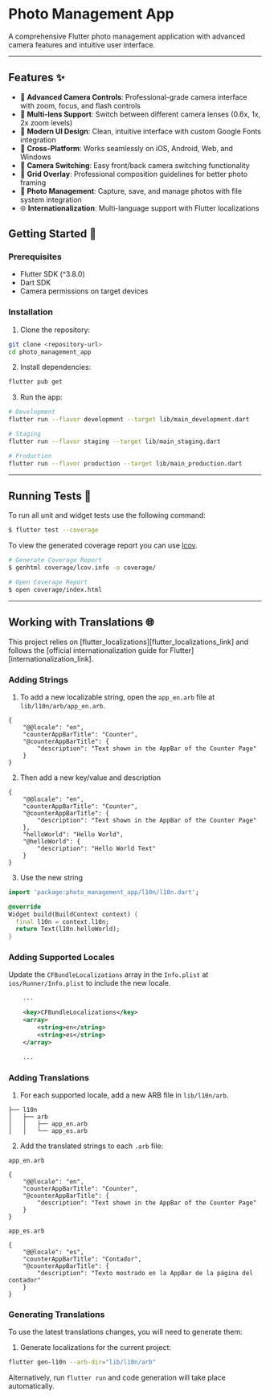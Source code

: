 # Photo Management App



A comprehensive Flutter photo management application with advanced camera features and intuitive user interface.

---

## Features ✨

- 📸 **Advanced Camera Controls**: Professional-grade camera interface with zoom, focus, and flash controls
- 🎯 **Multi-lens Support**: Switch between different camera lenses (0.6x, 1x, 2x zoom levels)
- 🎨 **Modern UI Design**: Clean, intuitive interface with custom Google Fonts integration
- 📱 **Cross-Platform**: Works seamlessly on iOS, Android, Web, and Windows
- 🔄 **Camera Switching**: Easy front/back camera switching functionality
- 📐 **Grid Overlay**: Professional composition guidelines for better photo framing
- 💾 **Photo Management**: Capture, save, and manage photos with file system integration
- 🌐 **Internationalization**: Multi-language support with Flutter localizations

## Getting Started 🚀

### Prerequisites
- Flutter SDK (^3.8.0)
- Dart SDK
- Camera permissions on target devices

### Installation

1. Clone the repository:
```sh
git clone <repository-url>
cd photo_management_app
```

2. Install dependencies:
```sh
flutter pub get
```

3. Run the app:
```sh
# Development
flutter run --flavor development --target lib/main_development.dart

# Staging
flutter run --flavor staging --target lib/main_staging.dart

# Production
flutter run --flavor production --target lib/main_production.dart
```

---

## Running Tests 🧪

To run all unit and widget tests use the following command:

```sh
$ flutter test --coverage
```

To view the generated coverage report you can use [lcov](https://github.com/linux-test-project/lcov).

```sh
# Generate Coverage Report
$ genhtml coverage/lcov.info -o coverage/

# Open Coverage Report
$ open coverage/index.html
```

---

## Working with Translations 🌐

This project relies on [flutter_localizations][flutter_localizations_link] and follows the [official internationalization guide for Flutter][internationalization_link].

### Adding Strings

1. To add a new localizable string, open the `app_en.arb` file at `lib/l10n/arb/app_en.arb`.

```arb
{
    "@@locale": "en",
    "counterAppBarTitle": "Counter",
    "@counterAppBarTitle": {
        "description": "Text shown in the AppBar of the Counter Page"
    }
}
```

2. Then add a new key/value and description

```arb
{
    "@@locale": "en",
    "counterAppBarTitle": "Counter",
    "@counterAppBarTitle": {
        "description": "Text shown in the AppBar of the Counter Page"
    },
    "helloWorld": "Hello World",
    "@helloWorld": {
        "description": "Hello World Text"
    }
}
```

3. Use the new string

```dart
import 'package:photo_management_app/l10n/l10n.dart';

@override
Widget build(BuildContext context) {
  final l10n = context.l10n;
  return Text(l10n.helloWorld);
}
```

### Adding Supported Locales

Update the `CFBundleLocalizations` array in the `Info.plist` at `ios/Runner/Info.plist` to include the new locale.

```xml
    ...

    <key>CFBundleLocalizations</key>
	<array>
		<string>en</string>
		<string>es</string>
	</array>

    ...
```

### Adding Translations

1. For each supported locale, add a new ARB file in `lib/l10n/arb`.

```
├── l10n
│   ├── arb
│   │   ├── app_en.arb
│   │   └── app_es.arb
```

2. Add the translated strings to each `.arb` file:

`app_en.arb`

```arb
{
    "@@locale": "en",
    "counterAppBarTitle": "Counter",
    "@counterAppBarTitle": {
        "description": "Text shown in the AppBar of the Counter Page"
    }
}
```

`app_es.arb`

```arb
{
    "@@locale": "es",
    "counterAppBarTitle": "Contador",
    "@counterAppBarTitle": {
        "description": "Texto mostrado en la AppBar de la página del contador"
    }
}
```

### Generating Translations

To use the latest translations changes, you will need to generate them:

1. Generate localizations for the current project:

```sh
flutter gen-l10n --arb-dir="lib/l10n/arb"
```

Alternatively, run `flutter run` and code generation will take place automatically.

